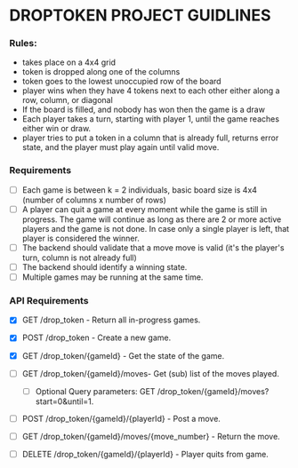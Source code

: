 # DROPTOKEN PROJECT GUIDLINES

### Rules:
- takes place on a 4x4 grid
- token is dropped along one of the columns
- token goes to the lowest unoccupied row of the board
- player wins when they have 4 tokens next to each other either along a row, column, or diagonal
- If the board is filled, and nobody has won then the game is a draw
- Each player takes a turn, starting with player 1, until the game reaches either win or draw.
- player tries to put a token in a column that is already full, returns error state, and the player must play again until valid move.


### Requirements

- [ ] Each game is between k = 2 individuals, basic board size is 4x4 (number of columns x number of rows)
- [ ] A player can quit a game at every moment while the game is still in progress. The game will continue as long as there are 2 or more active players and the game is not done. In case only a single player is left, that player is considered the winner.
- [ ] The backend should validate that a move move is valid (it's the player's turn, column is not already full)
- [ ] The backend should identify a winning state.
- [ ] Multiple games may be running at the same time.

### API Requirements

- [X] GET /drop_token - Return all in-progress games.
- [X] POST /drop_token - Create a new game.
- [X] GET /drop_token/{gameId} - Get the state of the game.
- [ ] GET /drop_token/{gameId}/moves- Get (sub) list of the moves played.
    - [ ] Optional Query parameters: GET /drop_token/{gameId}/moves?start=0&until=1.
- [ ] POST /drop_token/{gameId}/{playerId} - Post a move.
- [ ] GET /drop_token/{gameId}/moves/{move_number} - Return the move.
- [ ] DELETE /drop_token/{gameId}/{playerId} - Player quits from game.



